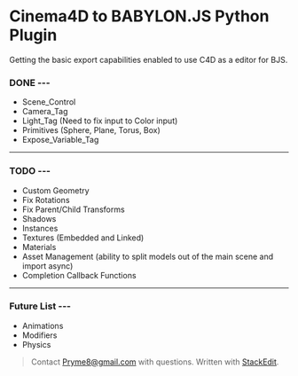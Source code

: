 # Cinema4D to BABYLON.JS Python Plugin
Getting the basic export capabilities enabled to use C4D as a editor for BJS.
### DONE ---
- Scene_Control
- Camera_Tag
- Light_Tag (Need to fix input to Color input)
- Primitives (Sphere, Plane, Torus, Box)
- Expose_Variable_Tag
---
### TODO ---
- Custom Geometry
- Fix Rotations
- Fix Parent/Child Transforms
- Shadows
- Instances
- Textures (Embedded and Linked)
- Materials
- Asset Management (ability to split models out of the main scene and import async)
- Completion Callback Functions
- ---
### Future List ---
- Animations
- Modifiers
- Physics

> Contact Pryme8@gmail.com with questions.
> Written with [StackEdit](https://stackedit.io/).
